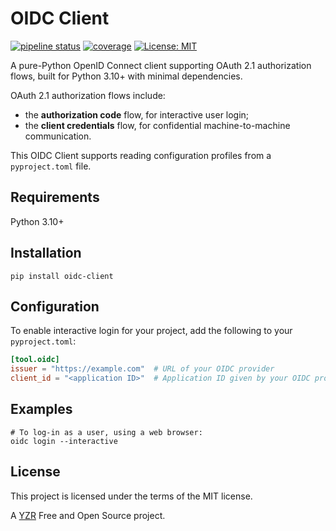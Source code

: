 OIDC Client
===========

[![pipeline status](https://gitlab.com/lzinsou/oidc-client/badges/main/pipeline.svg)](https://gitlab.com/lzinsou/oidc-client/-/commits/main) [![coverage](https://gitlab.com/lzinsou/oidc-client/badges/main/coverage.svg)](https://gitlab.com/lzinsou/oidc-client/-/jobs/) [![License: MIT](https://img.shields.io/badge/License-MIT-yellow.svg)](https://opensource.org/licenses/MIT)

A pure-Python OpenID Connect client supporting OAuth 2.1 authorization flows, built for Python 3.10+ with minimal dependencies.

OAuth 2.1 authorization flows include:
- the **authorization code** flow, for interactive user login;
- the **client credentials** flow, for confidential machine-to-machine communication.

This OIDC Client supports reading configuration profiles from a `pyproject.toml` file.


Requirements
------------

Python 3.10+



Installation
------------

```console
pip install oidc-client
```


Configuration
-------------

To enable interactive login for your project, add the following to your `pyproject.toml`:
```toml
[tool.oidc]
issuer = "https://example.com"  # URL of your OIDC provider
client_id = "<application ID>"  # Application ID given by your OIDC provider
```


Examples
--------

```console
# To log-in as a user, using a web browser:
oidc login --interactive
```


License
-------

This project is licensed under the terms of the MIT license.


A [YZR](https://www.yzr.ai/) Free and Open Source project.
